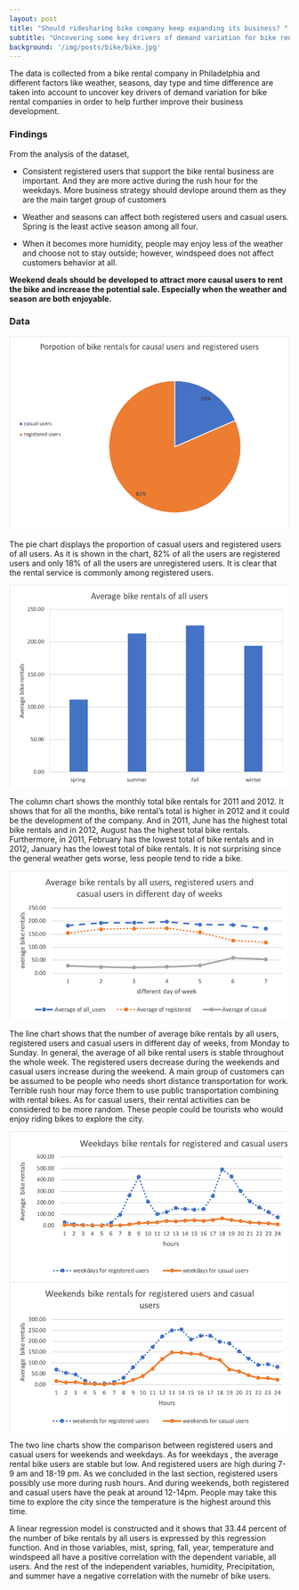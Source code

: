 ```yaml
---
layout: post
title: "Should ridesharing bike company keep expanding its business? "
subtitle: "Uncovering some key drivers of demand variation for bike rental companies."
background: '/img/posts/bike/bike.jpg'
---
```

The data is collected from a bike rental company in Philadelphia and different factors like weather, seasons, day type and time difference are taken into account to uncover key drivers of demand variation for bike rental companies in order to help further improve their business development.

<h3> Findings </h3>

From the analysis of the dataset,
- Consistent registered users that support the bike rental business are important. And they are more active during the rush hour for the weekdays. More business strategy should devlope around them as they are the main target group of customers 

- Weather and seasons can affect both registered users and casual users. Spring is the least active season among all four.

- When it becomes more humidity, people may enjoy less of the weather and choose not to stay outside; however, windspeed does not affect customers behavior at all. 

**Weekend deals should be developed to attract more causal users to rent the bike and increase the potential sale. Especially when the weather and season are both enjoyable.**


<h3> Data </h3>

![Group](/img/posts/bike/Pie1.png "Group")

The pie chart displays the proportion of casual users and registered users of all users. As it is shown in the chart, 82% of all the users are registered users and only 18% of all the users are unregistered users. It is clear that the rental service is commonly among registered users.

![sesaon](/img/posts/bike/Bar1.png "season")

The column chart shows the monthly total bike rentals for 2011 and 2012. It shows that for all the months, bike rental’s total is higher in 2012 and it could be the development of the company. And in 2011, June has the highest total bike rentals and in 2012, August has the highest total bike rentals. Furthermore, in 2011,  February has the lowest total of bike rentals and in 2012, January has the lowest total of bike rentals. It is not surprising since the general weather gets worse, less people tend to ride a bike.

![comparison](/img/posts/bike/Line1.png "comparison")

The line chart shows that the number of average bike rentals by all users, registered users and casual users in different day of weeks, from Monday to Sunday. In general, the average of all bike rental users is stable throughout the whole week. The registered users decrease during the weekends and casual users increase during the weekend. A main group of customers can be assumed to be people who needs short distance transportation for work. Terrible rush hour may force them to use public transportation combining with rental bikes. As for casual users, their rental activities can be considered to be more random. These people could be tourists who would enjoy riding bikes to explore the city. 

![weekday](/img/posts/bike/Line2.png "weekday")
![weekend](/img/posts/bike/Line3.png "weekend")

The two line charts show the comparison between registered users and casual users for weekends and weekdays. As for weekdays , the average rental bike users are stable but low. And registered users are high during 7-9 am and 18-19 pm. As we concluded in the last section, registered users possibly use more during rush hours. And during weekends, both registered and casual users have the peak at around 12-14pm. People may take this time to explore the city since the temperature is the highest around this time.

A linear regression model is constructed  and it shows that 33.44 percent of the number of bike rentals by all users is expressed by this regression function. And in those variables, mist, spring, fall, year, temperature and windspeed all have a positive correlation with the dependent variable, all users. And the rest of the independent variables, humidity, Precipitation, and summer have a negative correlation with the numebr of bike users. 